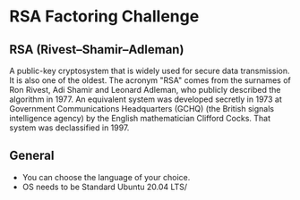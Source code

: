 # RSA Factoring Challenge

## RSA (Rivest–Shamir–Adleman)
A public-key cryptosystem that is widely used for secure data transmission. It is also one of the oldest. The acronym "RSA" comes from the surnames of Ron Rivest, Adi Shamir and Leonard Adleman, who publicly described the algorithm in 1977. An equivalent system was developed secretly in 1973 at Government Communications Headquarters (GCHQ) (the British signals intelligence agency) by the English mathematician Clifford Cocks. That system was declassified in 1997.

## General
- You can choose the language of your choice.
- OS needs to be Standard Ubuntu 20.04 LTS/